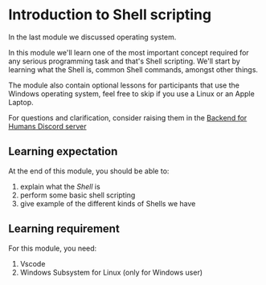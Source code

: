 # Introduction to Shell scripting

In the last module we discussed operating system.

In this module we'll learn one of the most important concept required for any
serious programming task and that's Shell scripting. We'll start by learning
what the Shell is, common Shell commands, amongst other things.

The module also contain optional lessons for participants that use the Windows
operating system, feel free to skip if you use a Linux or an Apple Laptop.

For questions and clarification, consider raising them in the
[Backend for Humans Discord server](https://discord.gg/wG5FCKr2)

## Learning expectation

At the end of this module, you should be able to:

1. explain what the _Shell_ is
2. perform some basic shell scripting
3. give example of the different kinds of Shells we have

## Learning requirement

For this module, you need:

1. Vscode
2. Windows Subsystem for Linux (only for Windows user)

